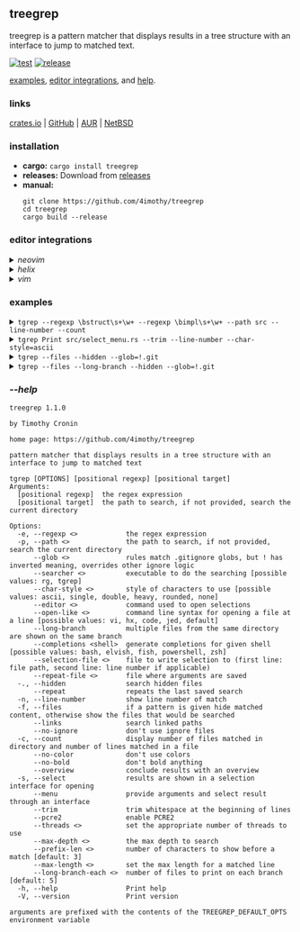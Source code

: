 ## treegrep

treegrep is a pattern matcher that displays results in a tree structure with an interface to jump to matched text.

[![test](https://github.com/4imothy/treegrep/actions/workflows/test.yml/badge.svg)](https://github.com/4imothy/treegrep/actions)
[![release](https://github.com/4imothy/treegrep/actions/workflows/cr.yml/badge.svg)](https://github.com/4imothy/treegrep/actions)

[examples](#examples), [editor integrations](#editor-integrations), and [help](#--help).

### links
[crates.io](https://crates.io/crates/treegrep) | [GitHub](https://github.com/4imothy/treegrep) | [AUR](https://aur.archlinux.org/packages/treegrep-bin) | [NetBSD](https://pkgsrc.se/sysutils/treegrep)

### installation
- **cargo:** ```cargo install treegrep```
- **releases:** Download from [releases](https://github.com/4imothy/treegrep/releases/)
- **manual:**
  ```
  git clone https://github.com/4imothy/treegrep
  cd treegrep
  cargo build --release
  ```

### editor integrations
<details>
<summary><em>neovim</em></summary>

- sample installation using [lazy.nvim](https://github.com/folke/lazy.nvim)
```lua
return {
    '4imothy/treegrep',
    build = function()
        require('treegrep').build_tgrep()
    end,
    config = function()
        require('treegrep').setup({
            selection_file = '/tmp/tgrep-select',
            repeat_file = '/tmp/tgrep-repeat',
        })
        vim.keymap.set('n', '<leader>tt', function() require('treegrep').tgrep_with('--menu') end)
        vim.keymap.set('n', '<leader>tr', function() require('treegrep').tgrep_with('--repeat') end)
        vim.keymap.set('n', '<leader>tf', function() require('treegrep').tgrep_with('--files --select') end)
    end,
}
```
</details>
<details>
<summary><em>helix</em></summary>

- sample keybind to run treegrep and open selection
```toml
C-t = [
    ':sh rm -f /tmp/tgrep-select',
    ':insert-output tgrep --menu --selection-file=/tmp/tgrep-select --repeat-file=/tmp/tgrep-repeat > /dev/tty',
    ':open %sh{ f=$(sed -n 1p /tmp/tgrep-select); l=$(sed -n 2p /tmp/tgrep-select); [ -n "$l" ] && echo "$f:$l" || echo "$f"; }',
    ':redraw',
    ':set mouse false',
    ':set mouse true',
]
```
</details>
<details>
<summary><em>vim</em></summary>

- sample installation using [vim-plug](https://github.com/junegunn/vim-plug)
```vim
Plug '4imothy/treegrep', {'do': {-> TgrepBuild()}}

let g:tgrep_selection_file = '/tmp/tgrep-select'
let g:tgrep_repeat_file = '/tmp/tgrep-repeat'

nnoremap <leader>tt :call TgrepWith('--menu')<cr>
nnoremap <leader>tr :call TgrepWith('--repeat')<cr>
nnoremap <leader>tf :call TgrepWith('--files --select')<cr>
```
</details>

### examples
<details>
<summary><code>tgrep --regexp \bstruct\s+\w+ --regexp \bimpl\s+\w+ --path src --line-number --count</code></summary>

```
src: 13
├──searchers.rs: 1
│  └──34: impl Searchers {
├──errors.rs: 4
│  ├──17: pub struct Message {
│  ├──37: impl Error for Message {}
│  ├──39: impl fmt::Debug for Message {
│  └──45: impl fmt::Display for Message {
├──formats.rs: 2
│  ├──19: pub struct Chars {
│  └──99: pub struct DisplayRepeater<T>(T, usize);
├──output_processor.rs: 2
│  ├──28: impl File {
│  └──99: impl AsUsize for Value {
├──options.rs: 2
│  ├──42: pub struct Rg;
│  └──44: impl Options for Rg {
├──args.rs: 4
│  ├──18: pub struct ArgInfo {
│  ├──24: impl ArgInfo {
│  ├──38: impl Clone for OpenStrategy {
│  └──50: impl ValueEnum for OpenStrategy {
├──args_menu.rs: 1
│  └──19: pub struct ArgsMenu<'a, 'b> {
├──select_menu.rs: 7
│  ├──34: impl OpenStrategy {
│  ├──46: pub struct SelectMenu<'a, 'b> {
│  ├──61: struct Window {
│  ├──66: impl Window {
│  ├──85: impl Clone for JumpLocation {
│  ├──90: impl Copy for JumpLocation {}
│  └──92: impl JumpLocation {
├──term.rs: 1
│  └──13: pub struct Term<'a> {
├──writer.rs: 10
│  ├──23: impl Clone for PrefixComponent {
│  ├──34: pub struct OpenInfo<'a> {
│  ├──45: struct PathDisplay<'a> {
│  ├──152: struct LineDisplay<'a> {
│  ├──250: struct LongBranchDisplay<'a> {
│  ├──291: struct OverviewDisplay {
│  ├──299: impl Entry for OverviewDisplay {
│  ├──311: impl Display for OverviewDisplay {
│  ├──358: impl Directory {
│  └──443: impl File {
├──config.rs: 3
│  ├──11: pub struct Characters {
│  ├──25: pub struct Config {
│  └──138: impl Config {
├──matcher.rs: 1
│  └──115: impl File {
└──match_system.rs: 10
   ├──24: pub struct Directory {
   ├──32: impl Directory {
   ├──44: pub struct File {
   ├──50: impl File {
   ├──74: pub struct Match {
   ├──80: impl Match {
   ├──105: pub struct Line {
   ├──111: impl Line {
   ├──127:     impl PartialEq for Match {
   └──134:     impl Debug for Match {
```
</details>

<details>
<summary><code>tgrep Print src/select_menu.rs --trim --line-number --char-style=ascii</code></summary>

```
select_menu.rs
+--11: style::{Print, SetBackgroundColor},
+--348: queue!(self.term, cursor::MoveTo(START_X, cursor), Print(line))?;
+--369: queue!(self.term, scroll, cursor::MoveTo(START_X, y), Print(line))?;
+--600: Print(config().c.selected_indicator),
+--602: Print(&self.lines[self.selected_id])
+--610: Print(formats::SELECTED_INDICATOR_CLEAR),
+--612: Print(&self.lines[self.selected_id])
+--626: Print(format!(
+--638: Print(format!(
+--651: Print(format!(
```
</details>

<details>
<summary><code>tgrep --files --hidden --glob=!.git</code></summary>

```
treegrep
├──doc
│  ├──treegrep.vim9.txt
│  └──treegrep.nvim.txt
├──benchmarks
│  ├──times
│  └──runner
├──.github
│  └──workflows
│     ├──test.yml
│     ├──cr.yml
│     ├──update_readme
│     └──update_readme.yml
├──lua
│  └──treegrep.lua
├──tests
│  ├──targets
│  │  ├──wide_1
│  │  ├──files_long_branch_expr_1
│  │  ├──line_number
│  │  ├──file
│  │  ├──no_matches
│  │  ├──files_2
│  │  ├──links_1
│  │  ├──links_2
│  │  ├──count
│  │  ├──links_4
│  │  ├──files_long_branch_expr_count_1
│  │  ├──deep
│  │  ├──files_with_expr
│  │  ├──overlapping_tgrep
│  │  ├──overlapping_rg
│  │  ├──glob_inclusion
│  │  ├──files_long_branch_1
│  │  ├──files_long_branch_expr_2
│  │  ├──files_1
│  │  ├──max_depth
│  │  ├──files_long_branch_expr_count_2
│  │  ├──colon
│  │  ├──wide_2
│  │  ├──glob_exclusion
│  │  ├──files_long_branch_2
│  │  └──links_3
│  ├──pool
│  │  └──alice_adventures_in_wonderland_by_lewis_carroll.txt
│  ├──tests.rs
│  ├──utils.rs
│  └──file_system.rs
├──plugin
│  └──treegrep.vim
├──src
│  ├──searchers.rs
│  ├──errors.rs
│  ├──formats.rs
│  ├──log.rs
│  ├──output_processor.rs
│  ├──options.rs
│  ├──args.rs
│  ├──args_menu.rs
│  ├──select_menu.rs
│  ├──term.rs
│  ├──main.rs
│  ├──writer.rs
│  ├──config.rs
│  ├──matcher.rs
│  └──match_system.rs
├──LICENSE
├──Cargo.lock
├──.gitignore
├──README.md
├──todos.md
└──Cargo.toml
```
</details>

<details>
<summary><code>tgrep --files --long-branch --hidden --glob=!.git</code></summary>

```
treegrep
├──doc
│  └──treegrep.vim9.txt, treegrep.nvim.txt
├──benchmarks
│  └──times, runner
├──.github
│  └──workflows
│     └──test.yml, cr.yml, update_readme, update_readme.yml
├──lua
│  └──treegrep.lua
├──tests
│  ├──targets
│  │  ├──wide_1, files_long_branch_expr_1, line_number, file, no_matches
│  │  ├──files_2, links_1, links_2, count, links_4
│  │  ├──files_long_branch_expr_count_1, deep, files_with_expr, overlapping_tgrep, overlapping_rg
│  │  ├──glob_inclusion, files_long_branch_1, files_long_branch_expr_2, files_1, max_depth
│  │  ├──files_long_branch_expr_count_2, colon, wide_2, glob_exclusion, files_long_branch_2
│  │  └──links_3
│  ├──pool
│  │  └──alice_adventures_in_wonderland_by_lewis_carroll.txt
│  └──tests.rs, utils.rs, file_system.rs
├──plugin
│  └──treegrep.vim
├──src
│  ├──searchers.rs, errors.rs, formats.rs, log.rs, output_processor.rs
│  ├──options.rs, args.rs, args_menu.rs, select_menu.rs, term.rs
│  └──main.rs, writer.rs, config.rs, matcher.rs, match_system.rs
├──LICENSE, Cargo.lock, .gitignore, README.md, todos.md
└──Cargo.toml
```
</details>

### *--help*
```
treegrep 1.1.0

by Timothy Cronin

home page: https://github.com/4imothy/treegrep

pattern matcher that displays results in a tree structure with an interface to jump to matched text

tgrep [OPTIONS] [positional regexp] [positional target]
Arguments:
  [positional regexp]  the regex expression
  [positional target]  the path to search, if not provided, search the current directory

Options:
  -e, --regexp <>            the regex expression
  -p, --path <>              the path to search, if not provided, search the current directory
      --glob <>              rules match .gitignore globs, but ! has inverted meaning, overrides other ignore logic
      --searcher <>          executable to do the searching [possible values: rg, tgrep]
      --char-style <>        style of characters to use [possible values: ascii, single, double, heavy, rounded, none]
      --editor <>            command used to open selections
      --open-like <>         command line syntax for opening a file at a line [possible values: vi, hx, code, jed, default]
      --long-branch          multiple files from the same directory are shown on the same branch
      --completions <shell>  generate completions for given shell [possible values: bash, elvish, fish, powershell, zsh]
      --selection-file <>    file to write selection to (first line: file path, second line: line number if applicable)
      --repeat-file <>       file where arguments are saved
  -., --hidden               search hidden files
      --repeat               repeats the last saved search
  -n, --line-number          show line number of match
  -f, --files                if a pattern is given hide matched content, otherwise show the files that would be searched
      --links                search linked paths
      --no-ignore            don't use ignore files
  -c, --count                display number of files matched in directory and number of lines matched in a file
      --no-color             don't use colors
      --no-bold              don't bold anything
      --overview             conclude results with an overview
  -s, --select               results are shown in a selection interface for opening
      --menu                 provide arguments and select result through an interface
      --trim                 trim whitespace at the beginning of lines
      --pcre2                enable PCRE2
      --threads <>           set the appropriate number of threads to use
      --max-depth <>         the max depth to search
      --prefix-len <>        number of characters to show before a match [default: 3]
      --max-length <>        set the max length for a matched line
      --long-branch-each <>  number of files to print on each branch [default: 5]
  -h, --help                 Print help
  -V, --version              Print version

arguments are prefixed with the contents of the TREEGREP_DEFAULT_OPTS environment variable
```
